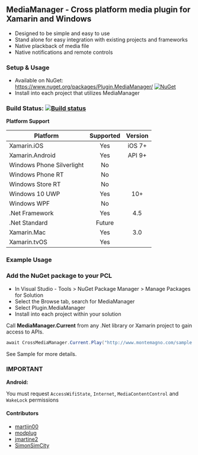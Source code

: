 ## MediaManager - Cross platform media plugin for Xamarin and Windows
* Designed to be simple and easy to use
* Stand alone for easy integration with existing projects and frameworks
* Native plackback of media file
* Native notifications and remote controls

### Setup & Usage
* Available on NuGet: https://www.nuget.org/packages/Plugin.MediaManager/ [![NuGet](https://img.shields.io/nuget/v/Plugin.MediaManager.svg?label=NuGet)](https://www.nuget.org/packages/Plugin.MediaManager/)
* Install into each project that utilizes MediaManager

### Build Status: [![Build status](https://ci.appveyor.com/api/projects/status/c9c6recwcu7k0s15?svg=true)](https://ci.appveyor.com/project/martijn00/xamarinmediamanager)

**Platform Support**

|Platform|Supported|Version|
| ------------------- | :-----------: | :------------------: |
|Xamarin.iOS|Yes|iOS 7+|
|Xamarin.Android|Yes|API 9+|
|Windows Phone Silverlight|No||
|Windows Phone RT|No||
|Windows Store RT|No||
|Windows 10 UWP|Yes|10+|
|Windows WPF|No|
|.Net Framework|Yes|4.5|
|.Net Standard|Future|
|Xamarin.Mac|Yes|3.0|
|Xamarin.tvOS|Yes||

### Example Usage

### Add the NuGet package to your PCL 
* In Visual Studio - Tools > NuGet Package Manager > Manage Packages for Solution
* Select the Browse tab, search for MediaManager
* Select Plugin.MediaManager
* Install into each project within your solution

Call **MediaManager.Current** from any .Net library or Xamarin project to gain access to APIs.

```csharp
await CrossMediaManager.Current.Play("http://www.montemagno.com/sample.mp3");
```

See Sample for more details.

### **IMPORTANT**
**Android:**

You must request `AccessWifiState`, `Internet`, `MediaContentControl` and `WakeLock` permissions


#### Contributors
* [martijn00](https://github.com/martijn00)
* [modplug](https://github.com/modplug)
* [jmartine2](https://github.com/jmartine2)
* [SimonSimCity](https://github.com/SimonSimCity)
